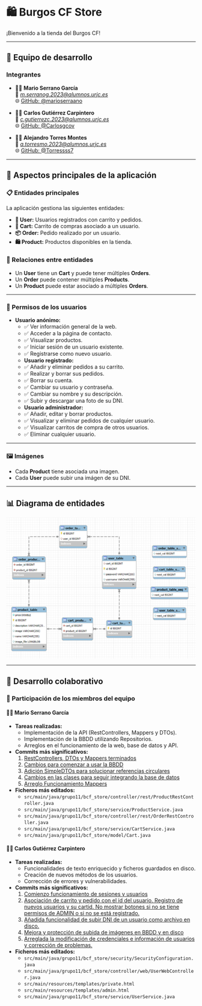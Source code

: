 # 🛍️ **Burgos CF Store**  
¡Bienvenido a la tienda del Burgos CF!  

---

## 👥 **Equipo de desarrollo**
### **Integrantes**
- 🧑‍💻 **Mario Serrano García**  
  📧 *m.serranog.2023@alumnos.urjc.es*  
  🌐 [GitHub: @marioserraano](https://github.com/marioserraano)

- 🧑‍💻 **Carlos Gutiérrez Carpintero**  
  📧 *c.gutierrezc.2023@alumnos.urjc.es*  
  🌐 [GitHub: @Carlosgcov](https://github.com/Carlosgcov)

- 🧑‍💻 **Alejandro Torres Montes**  
  📧 *a.torresmo.2023@alumnos.urjc.es*  
  🌐 [GitHub: @Torressss7](https://github.com/Torressss7)

---

## 🌟 **Aspectos principales de la aplicación**
### **📋 Entidades principales**
La aplicación gestiona las siguientes entidades:  
- **👤 User:** Usuarios registrados con carrito y pedidos.  
- **🛒 Cart:** Carrito de compras asociado a un usuario.  
- **📦 Order:** Pedido realizado por un usuario.  
- **🛍️ Product:** Productos disponibles en la tienda.  

### **🔗 Relaciones entre entidades**
- Un **User** tiene un **Cart** y puede tener múltiples **Orders**.  
- Un **Order** puede contener múltiples **Products**.  
- Un **Product** puede estar asociado a múltiples **Orders**.  

---

### **🔐 Permisos de los usuarios**
- **Usuario anónimo:**   
  - ✅ Ver información general de la web.
  - ✅ Acceder a la página de contacto.
  - ✅ Visualizar productos.  
  - ✅ Iniciar sesión de un usuario existente.  
  - ✅ Registrarse como nuevo usuario.
  - **Usuario registrado:**  
  - ✅ Añadir y eliminar pedidos a su carrito.  
  - ✅ Realizar y borrar sus pedidos.  
  - ✅ Borrar su cuenta.
  - ✅ Cambiar su usuario y contraseña.
  - ✅ Cambiar su nombre y su descripción.  
  - ✅ Subir y descargar una foto de su DNI.  
  - **Usuario administrador:**  
  - ✅ Añadir, editar y borrar productos.  
  - ✅ Visualizar y eliminar pedidos de cualquier usuario.  
  - ✅ Visualizar carritos de compra de otros usuarios.  
  - ✅ Eliminar cualquier usuario.  

---

### **🖼️ Imágenes**
- Cada **Product** tiene asociada una imagen.  
- Cada **User** puede subir una imágen de su DNI. 

---

## 📊 **Diagrama de entidades**
![Diagrama UML](uml-diagram.png)  

---

## 🤝 **Desarrollo colaborativo**
### **📌 Participación de los miembros del equipo**

#### 🧑‍💻 **Mario Serrano García**  
- **Tareas realizadas:**  
  - Implementación de la API (RestControllers, Mappers y DTOs).
  - Implementación de la BBDD utilizando Repositorios.
  - Arreglos en el funcionamiento de la web, base de datos y API.
- **Commits más significativos:**  
  1. [RestControllers, DTOs y Mappers terminados](https://github.com/DWS-2025/project-grupo-11/commit/b0722ef9d8c5ea227cbe2784bea0a53a1bc6f6e2)  
  2. [Cambios para comenzar a usar la BBDD](https://github.com/DWS-2025/project-grupo-11/commit/17547b6ce8c3227683883c94628d75c3c933b94a)  
  3. [Adición SimpleDTOs para solucionar referencias circulares](https://github.com/DWS-2025/project-grupo-11/commit/ef6b1ffe7bde85881fc6e3dfa918f08f4498e21d)  
  4. [Cambios en las clases para seguir integrando la base de datos](https://github.com/DWS-2025/project-grupo-11/commit/7e3293e5d3b69ed2d7716a7994e73282b50e7278)  
  5. [Arreglo Funcionamiento Mappers](https://github.com/DWS-2025/project-grupo-11/commit/56827cdb21d13ea9aef59b9e9203ab57c0ae3dbf)  
- **Ficheros más editados:**  
  - `src/main/java/grupo11/bcf_store/controller/rest/ProductRestController.java`  
  - `src/main/java/grupo11/bcf_store/service/ProductService.java`  
  - `src/main/java/grupo11/bcf_store/controller/rest/OrderRestController.java`  
  - `src/main/java/grupo11/bcf_store/service/CartService.java`  
  - `src/main/java/grupo11/bcf_store/model/Cart.java`

#### 🧑‍💻 **Carlos Gutiérrez Carpintero**  
- **Tareas realizadas:**  
  - Funcionalidades de texto enriquecido y ficheros guardados en disco.  
  - Creación de nuevos métodos de los usuarios.  
  - Corrección de errores y vulnerabilidades.  
- **Commits más significativos:**  
  1. [Comienzo funcionamiento de sesiones y usuarios](https://github.com/DWS-2025/project-grupo-11/commit/bc88239ee89f367ec101b5a688b3c92f88e06daf)  
  2. [Asociación de carrito y pedido con el id del usuario. Registro de nuevos usuarios y su cartid. No mostrar botones si no se tiene permisos de ADMIN o si no se está registrado.](https://github.com/DWS-2025/project-grupo-11/commit/9b430a259d9e5dffa5e562c7049cdfbc6e9550bc)   
  3.  [Añadida funcionalidad de subir DNI de un usuario como archivo en disco.](https://github.com/DWS-2025/project-grupo-11/commit/6bfd1ed176e214849d100effbfa3aba53d255a74)
  4. [Mejora y protección de subida de imágenes en BBDD y en disco](https://github.com/DWS-2025/project-grupo-11/commit/f918932d96082cbc8df7531b7a25668f255a4efc)  
  5. [Arreglada la modificación de credenciales e información de usuarios y corrección de problemas.](https://github.com/DWS-2025/project-grupo-11/commit/c96a5bc09c087c4abd74dae0fa04ef032449f99f)  
- **Ficheros más editados:**  
  - `src/main/java/grupo11/bcf_store/security/SecurityConfiguration.java`  
  - `src/main/java/grupo11/bcf_store/controller/web/UserWebController.java`  
  - `src/main/resources/templates/private.html`  
  - `src/main/resources/templates/admin.html`  
  - `src/main/java/grupo11/bcf_store/service/UserService.java`